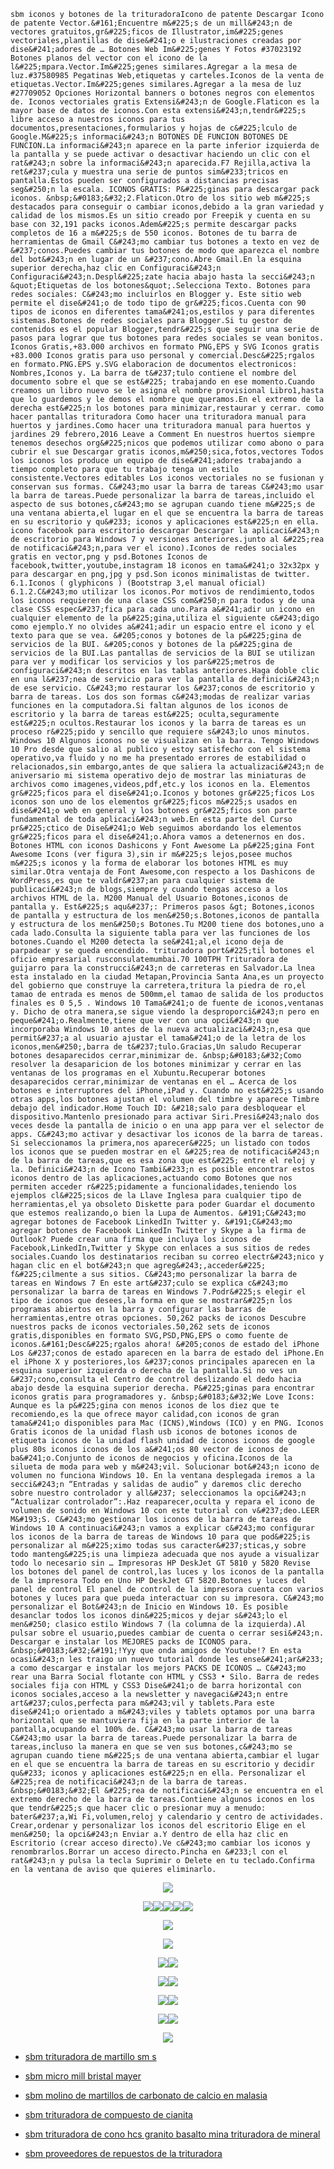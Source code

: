 
```
sbm iconos y botones de la trituradoraIcono de patente Descargar Icono de patente Vector.&#161;Encuentre m&#225;s de un mill&#243;n de vectores gratuitos,gr&#225;ficos de Illustrator,im&#225;genes vectoriales,plantillas de dise&#241;o e ilustraciones creadas por dise&#241;adores de … Botones Web Im&#225;genes Y Fotos #37023192 Botones planos del vector con el icono de la l&#225;mpara.Vector.Im&#225;genes similares.Agregar a la mesa de luz.#37580985 Pegatinas Web,etiquetas y carteles.Iconos de la venta de etiquetas.Vector.Im&#225;genes similares.Agregar a la mesa de luz #27709052 Opciones Horizontal banners o botones negros con elementos de. Iconos vectoriales gratis Extensi&#243;n de Google.Flaticon es la mayor base de datos de iconos.Con esta extensi&#243;n,tendr&#225;s libre acceso a nuestros iconos para tus documentos,presentaciones,formularios y hojas de c&#225;lculo de Google.M&#225;s informaci&#243;n BOTONES DE FUNCION BOTONES DE FUNCION.La informaci&#243;n aparece en la parte inferior izquierda de la pantalla y se puede activar o desactivar haciendo un clic con el rat&#243;n sobre la informaci&#243;n aparecida.F7 Rejilla,activa la ret&#237;cula y muestra una serie de puntos sim&#233;tricos en pantalla.Estos pueden ser configurados a distancias precisas seg&#250;n la escala. ICONOS GRATIS: P&#225;ginas para descargar pack iconos. &nbsp;&#0183;&#32;2.Flaticon.Otro de los sitio web m&#225;s destacados para conseguir o cambiar iconos,debido a la gran variedad y calidad de los mismos.Es un sitio creado por Freepik y cuenta en su base con 32,191 packs iconos.Adem&#225;s permite descargar packs completos de 16 a m&#225;s de 550 iconos. Botones de tu barra de herramientas de Gmail C&#243;mo cambiar tus botones a texto en vez de &#237;conos.Puedes cambiar tus botones de modo que aparezca el nombre del bot&#243;n en lugar de un &#237;cono.Abre Gmail.En la esquina superior derecha,haz clic en Configuraci&#243;n Configuraci&#243;n.Despl&#225;zate hacia abajo hasta la secci&#243;n &quot;Etiquetas de los botones&quot;.Selecciona Texto. Botones para redes sociales: C&#243;mo incluirlos en Blogger y. Este sitio web permite el dise&#241;o de todo tipo de gr&#225;ficos.Cuenta con 90 tipos de iconos en diferentes tama&#241;os,estilos y para diferentes sistemas.Botones de redes sociales para Blogger.Si tu gestor de contenidos es el popular Blogger,tendr&#225;s que seguir una serie de pasos para lograr que tus botones para redes sociales se vean bonitos. Iconos Gratis,+83.000 archivos en formato PNG,EPS y SVG Iconos gratis +83.000 Iconos gratis para uso personal y comercial.Desc&#225;rgalos en formato.PNG.EPS y.SVG elaboracion de documentos electronicos: Nombres,Iconos y. La barra de t&#237;tulo contiene el nombre del documento sobre el que se est&#225; trabajando en ese momento.Cuando creamos un libro nuevo se le asigna el nombre provisional Libro1,hasta que lo guardemos y le demos el nombre que queramos.En el extremo de la derecha est&#225;n los botones para minimizar,restaurar y cerrar. como hacer pantallas trituradora Como hacer una trituradora manual para huertos y jardines.Como hacer una trituradora manual para huertos y jardines 29 febrero,2016 Leave a Comment En nuestros huertos siempre tenemos desechos org&#225;nicos que podemos utilizar como abono o para cubrir el sue Descargar gratis iconos,m&#250;sica,fotos,vectores Todos los iconos los produce un equipo de dise&#241;adores trabajando a tiempo completo para que tu trabajo tenga un estilo consistente.Vectores editables Los iconos vectoriales no se fusionan y conservan sus formas. C&#243;mo usar la barra de tareas C&#243;mo usar la barra de tareas.Puede personalizar la barra de tareas,incluido el aspecto de sus botones,c&#243;mo se agrupan cuando tiene m&#225;s de una ventana abierta,el lugar en el que se encuentra la barra de tareas en su escritorio y qu&#233; iconos y aplicaciones est&#225;n en ella. icono facebook para escritorio descargar Descargar la aplicaci&#243;n de escritorio para Windows 7 y versiones anteriores.junto al &#225;rea de notificaci&#243;n,para ver el icono).Iconos de redes sociales gratis en vector,png y psd.Botones Iconos de facebook,twitter,youtube,instagram 18 iconos en tama&#241;o 32x32px y para descargar en png,jpg y psd.Son iconos minimalistas de twitter. 6.1.Iconos ( glyphicons ) (Bootstrap 3,el manual oficial) 6.1.2.C&#243;mo utilizar los iconos.Por motivos de rendimiento,todos los iconos requieren de una clase CSS com&#250;n para todos y de una clase CSS espec&#237;fica para cada uno.Para a&#241;adir un icono en cualquier elemento de la p&#225;gina,utiliza el siguiente c&#243;digo como ejemplo.Y no olvides a&#241;adir un espacio entre el icono y el texto para que se vea. &#205;conos y botones de la p&#225;gina de servicios de la BUI. &#205;conos y botones de la p&#225;gina de servicios de la BUI.Las pantallas de servicios de la BUI se utilizan para ver y modificar los servicios y los par&#225;metros de configuraci&#243;n descritos en las tablas anteriores.Haga doble clic en una l&#237;nea de servicio para ver la pantalla de definici&#243;n de ese servicio. C&#243;mo restaurar los &#237;conos de escritorio y barra de tareas. Los dos son formas c&#243;modas de realizar varias funciones en la computadora.Si faltan algunos de los iconos de escritorio y la barra de tareas est&#225; oculta,seguramente est&#225;n ocultos.Restaurar los iconos y la barra de tareas es un proceso r&#225;pido y sencillo que requiere s&#243;lo unos minutos. Windows 10 Algunos iconos no se visualizan en la barra. Tengo Windows 10 Pro desde que salio al publico y estoy satisfecho con el sistema operativo,va fluido y no me ha presentado errores de estabilidad o relacionados,sin embargo,antes de que saliera la actualizaci&#243;n de aniversario mi sistema operativo dejo de mostrar las miniaturas de archivos como imagenes,videos,pdf,etc.y los iconos en la. Elementos gr&#225;ficos para el dise&#241;o.Iconos y botones gr&#225;ficos Los iconos son uno de los elementos gr&#225;ficos m&#225;s usados en dise&#241;o web en general y los botones gr&#225;ficos son parte fundamental de toda aplicaci&#243;n web.En esta parte del Curso pr&#225;ctico de Dise&#241;o Web seguimos abordando los elementos gr&#225;ficos para el dise&#241;o.Ahora vamos a detenernos en dos. Botones HTML con iconos Dashicons y Font Awesome La p&#225;gina Font Awesome Icons (ver figura 3),sin ir m&#225;s lejos,posee muchos m&#225;s iconos y la forma de elaborar los botones HTML es muy similar.Otra ventaja de Font Awesome,con respecto a los Dashicons de WordPress,es que te valdr&#237;an para cualquier sistema de publicaci&#243;n de blogs,siempre y cuando tengas acceso a los archivos HTML de la. M200 Manual del Usuario Botones,iconos de pantalla y. Est&#225;s aqu&#237;: Primeros pasos &gt; Botones,iconos de pantalla y estructura de los men&#250;s.Botones,iconos de pantalla y estructura de los men&#250;s Botones.Tu M200 tiene dos botones,uno a cada lado.Consulta la siguiente tabla para ver las funciones de los botones.Cuando el M200 detecta la se&#241;al,el icono deja de parpadear y se queda encendido. trituradora port&#225;til botones el oficio empresarial rusconsulatemumbai.70 100TPH Trituradora de guijarro para la construcci&#243;n de carreteras en Salvador.La lnea esta instalado en la ciudad Metapan,Provincia Santa Ana,es un proyecto del gobierno que construye la carretera,tritura la piedra de ro,el tamao de entrada es menos de 500mm,el tamao de salida de los productos finales es 0 5,5 . Windows 10 Tama&#241;o de fuente de iconos,ventanas y. Dicho de otra manera,se sigue viendo la desproporci&#243;n pero en peque&#241;o.Realmente,tiene que ver con una opci&#243;n que incorporaba Windows 10 antes de la nueva actualizaci&#243;n,esa que permit&#237;a al usuario ajustar el tama&#241;o de la letra de los iconos,men&#250;,barra de t&#237;tulo.Gracias,Un saludo Recuperar botones desaparecidos cerrar,minimizar de. &nbsp;&#0183;&#32;Como resolver la desaparicion de los botones minimizar y cerrar en las ventanas de los programas en el Xubuntu.Recuperar botones desaparecidos cerrar,minimizar de ventanas en el … Acerca de los botones e interruptores del iPhone,iPad y. Cuando no est&#225;s usando otras apps,los botones ajustan el volumen del timbre y aparece Timbre debajo del indicador.Home Touch ID: &#218;salo para desbloquear el dispositivo.Mantenlo presionado para activar Siri.Presi&#243;nalo dos veces desde la pantalla de inicio o en una app para ver el selector de apps. C&#243;mo activar y desactivar los iconos de la barra de tareas. Si seleccionamos la primera,nos aparecer&#225; un listado con todos los iconos que se pueden mostrar en el &#225;rea de notificaci&#243;n de la barra de tareas,que es esa zona que est&#225; entre el reloj y la. Definici&#243;n de Icono Tambi&#233;n es posible encontrar estos iconos dentro de las aplicaciones,actuando como Botones que nos permiten acceder r&#225;pidamente a funcionalidades,teniendo los ejemplos cl&#225;sicos de la Llave Inglesa para cualquier tipo de herramientas,el ya obsoleto Diskette para poder Guardar el documento que estemos realizando,o bien la Lupa de Aumentos. &#191;C&#243;mo agregar botones de Facebook LinkedIn Twitter y. &#191;C&#243;mo agregar botones de Facebook LinkedIn Twitter y Skype a la firma de Outlook? Puede crear una firma que incluya los iconos de Facebook,LinkedIn,Twitter y Skype con enlaces a sus sitios de redes sociales.Cuando los destinatarios reciban su correo electr&#243;nico y hagan clic en el bot&#243;n que agreg&#243;,acceder&#225; f&#225;cilmente a sus sitios. C&#243;mo personalizar la barra de tareas en Windows 7 En este art&#237;culo se explica c&#243;mo personalizar la barra de tareas en Windows 7.Podr&#225;s elegir el tipo de iconos que desees,la forma en que se mostrar&#225;n los programas abiertos en la barra y configurar las barras de herramientas,entre otras opciones. 50,262 packs de iconos Descubre nuestros packs de iconos vectoriales.50,262 sets de iconos gratis,disponibles en formato SVG,PSD,PNG,EPS o como fuente de iconos.&#161;Desc&#225;rgalos ahora! &#205;conos de estado del iPhone Los &#237;conos de estado aparecen en la barra de estado del iPhone.En el iPhone X y posteriores,los &#237;conos principales aparecen en la esquina superior izquierda o derecha de la pantalla.Si no ves un &#237;cono,consulta el Centro de control deslizando el dedo hacia abajo desde la esquina superior derecha. P&#225;ginas para encontrar iconos gratis para programadores y. &nbsp;&#0183;&#32;We Love Icons: Aunque es la p&#225;gina con menos iconos de los diez que te recomiendo,es la que ofrece mayor calidad,con iconos de gran tama&#241;o disponibles para Mac (ICNS),Windows (ICO) y en PNG. Iconos Gratis iconos de la unidad flash usb iconos de botones iconos de etiqueta iconos de la unidad flash unidad de iconos iconos de google plus 80s iconos iconos de los a&#241;os 80 vector de iconos de ba&#241;o.Conjunto de iconos de negocios y oficina.Iconos de la silueta de moda para web y m&#243;vil. Solucionar bot&#243;n icono de volumen no funciona Windows 10. En la ventana desplegada iremos a la secci&#243;n “Entradas y salidas de audio” y daremos clic derecho sobre nuestro controlador y all&#237; seleccionamos la opci&#243;n “Actualizar controlador”:.Haz reaparecer,oculta y repara el icono de volumen de sonido en Windows 10 con este tutorial con v&#237;deo.LEER M&#193;S. C&#243;mo gestionar los iconos de la barra de tareas de Windows 10 A continuaci&#243;n vamos a explicar c&#243;mo configurar los iconos de la barra de tareas de Windows 10 para que pod&#225;is personalizar al m&#225;ximo todas sus caracter&#237;sticas,y sobre todo manteng&#225;is una limpieza adecuada que nos ayude a visualizar todo lo necesario sin … Impresoras HP DeskJet GT 5810 y 5820 Revise los botones del panel de control,las luces y los iconos de la pantalla de la impresora Todo en Uno HP DeskJet GT 5820.Botones y luces del panel de control El panel de control de la impresora cuenta con varios botones y luces para que pueda interactuar con su impresora. C&#243;mo personalizar el Bot&#243;n de Inicio en Windows 10. Es posible desanclar todos los iconos din&#225;micos y dejar s&#243;lo el men&#250; clasico estilo Windows 7 (la columna de la izquierda).Al pulsar sobre el usuario,puedes cambiar de cuenta o cerrar sesi&#243;n. Descargar e instalar los MEJORES packs de ICONOS para. &nbsp;&#0183;&#32;&#191;!Yyy que onda amigos de Youtube!? En esta ocasi&#243;n les traigo un nuevo tutorial donde les ense&#241;ar&#233; a como descargar e instalar los mejors PACKS DE ICONOS … C&#243;mo rear una Barra Social flotante con HTML y CSS3 • Silo. Barra de redes sociales fija con HTML y CSS3 Dise&#241;o de barra horizontal con iconos sociales,acceso a la newsletter y navegaci&#243;n entre art&#237;culos,perfecta para m&#243;vil y tablets.Para este dise&#241;o orientado a m&#243;viles y tablets optamos por una barra horizontal que se mantuviera fija en la parte interior de la pantalla,ocupando el 100% de. C&#243;mo usar la barra de tareas C&#243;mo usar la barra de tareas.Puede personalizar la barra de tareas,incluso la manera en que se ven sus botones,c&#243;mo se agrupan cuando tiene m&#225;s de una ventana abierta,cambiar el lugar en el que se encuentra la barra de tareas en su escritorio y decidir qu&#233; iconos y aplicaciones est&#225;n en ella. Personalizar el &#225;rea de notificaci&#243;n de la barra de tareas. &nbsp;&#0183;&#32;El &#225;rea de notificaci&#243;n se encuentra en el extremo derecho de la barra de tareas.Contiene algunos iconos en los que tendr&#225;s que hacer clic o presionar muy a menudo: bater&#237;a,Wi Fi,volumen,reloj y calendario y centro de actividades. Crear,ordenar y personalizar los iconos del escritorio Elige en el men&#250; la opci&#243;n Enviar a.Y dentro de ella haz clic en Escritorio (crear acceso directo).Ve c&#243;mo cambiar los iconos y renombrarlos.Borrar un acceso directo.Pincha en &#233;l con el rat&#243;n y pulsa la tecla Suprimir o Delete en tu teclado.Confirma en la ventana de aviso que quieres eliminarlo. 
```

<div align="center">

<a href="https://es-crusher.shibang-china.com/github&k=sbm+iconos+y+botones+de+la+trituradora"><img src="https://static.shibang-china.com/es/crusher/logo.jpg"></a>

<a href="https://es-crusher.shibang-china.com/github&k=sbm+iconos+y+botones+de+la+trituradora"><img src="https://static.shibang-china.com/es/crusher/index.jpg"></a><a href="https://es-crusher.shibang-china.com/material.htmlgithub&k=sbm+iconos+y+botones+de+la+trituradora"><img src="https://static.shibang-china.com/es/crusher/material.jpg"></a><a href="https://es-crusher.shibang-china.com/application.htmlgithub&k=sbm+iconos+y+botones+de+la+trituradora"><img src="https://static.shibang-china.com/es/crusher/application.jpg"></a><a href="https://es-crusher.shibang-china.com/aboutus.htmlgithub&k=sbm+iconos+y+botones+de+la+trituradora"><img src="https://static.shibang-china.com/es/crusher/aboutus.jpg"></a><a href="https://es-crusher.shibang-china.com/contact.htmlgithub&k=sbm+iconos+y+botones+de+la+trituradora"><img src="https://static.shibang-china.com/es/crusher/contact.jpg"></a>

<a href="https://es-crusher.shibang-china.com/github&k=sbm+iconos+y+botones+de+la+trituradora"><img src="https://static.shibang-china.com/es/crusher/banner.jpg"></a>

<a href="https://swt.shibang-china.com/github&k=sbm+iconos+y+botones+de+la+trituradora"><img src="https://static.shibang-china.com/es/crusher/text.jpg"></a>

<a href="https://swt.shibang-china.com/github&k=sbm+iconos+y+botones+de+la+trituradora"><img src="https://static.shibang-china.com/es/crusher/chat.jpg"></a><a href="https://es-crusher.shibang-china.com/contact.htmlgithub&k=sbm+iconos+y+botones+de+la+trituradora"><img src="https://static.shibang-china.com/es/crusher/message.jpg"></a>

<a href="https://es-crusher.shibang-china.com/products/pe.htmlgithub&k=sbm+iconos+y+botones+de+la+trituradora"><img src="https://static.shibang-china.com/es/crusher/pe.jpg"></a><a href="https://es-crusher.shibang-china.com/products/pf.htmlgithub&k=sbm+iconos+y+botones+de+la+trituradora"><img src="https://static.shibang-china.com/es/crusher/pf.jpg"></a>

<a href="https://es-crusher.shibang-china.com/products/hpt.htmlgithub&k=sbm+iconos+y+botones+de+la+trituradora"><img src="https://static.shibang-china.com/es/crusher/hpt.jpg"></a><a href="https://es-crusher.shibang-china.com/products/vsi.htmlgithub&k=sbm+iconos+y+botones+de+la+trituradora"><img src="https://static.shibang-china.com/es/crusher/vsi.jpg"></a>

<a href="https://es-crusher.shibang-china.com/products/klv.htmlgithub&k=sbm+iconos+y+botones+de+la+trituradora"><img src="https://static.shibang-china.com/es/crusher/klv.jpg"></a><a href="https://es-crusher.shibang-china.com/products/portable.htmlgithub&k=sbm+iconos+y+botones+de+la+trituradora"><img src="https://static.shibang-china.com/es/crusher/portable.jpg"></a>

<a href="https://swt.shibang-china.com/github&k=sbm+iconos+y+botones+de+la+trituradora"><img src="https://static.shibang-china.com/es/crusher/case.jpg"></a>

</div>


* [sbm trituradora de martillo sm s](sbm%20trituradora%20de%20martillo%20sm%20s.md)

* [sbm micro mill bristal mayer](sbm%20micro%20mill%20bristal%20mayer.md)

* [sbm molino de martillos de carbonato de calcio en malasia](sbm%20molino%20de%20martillos%20de%20carbonato%20de%20calcio%20en%20malasia.md)

* [sbm trituradora de compuesto de cianita](sbm%20trituradora%20de%20compuesto%20de%20cianita.md)

* [sbm trituradora de cono hcs granito basalto mina trituradora de mineral](sbm%20trituradora%20de%20cono%20hcs%20granito%20basalto%20mina%20trituradora%20de%20mineral.md)

* [sbm proveedores de repuestos de la trituradora](sbm%20proveedores%20de%20repuestos%20de%20la%20trituradora.md)